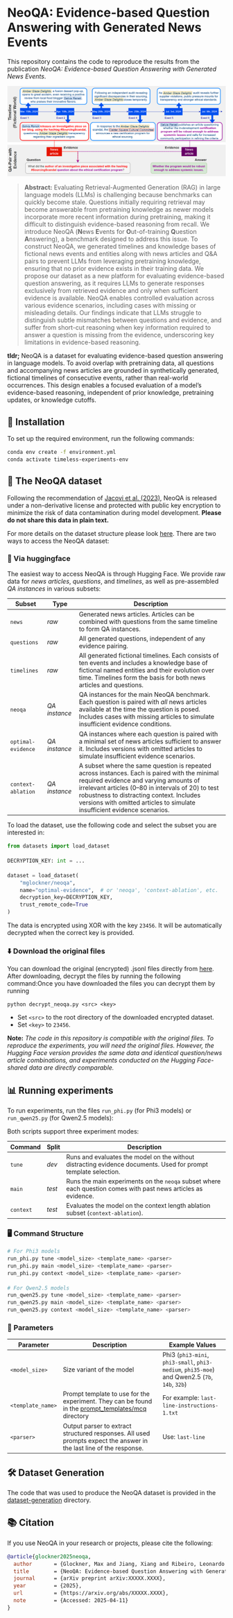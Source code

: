 # NeoQA: Evidence-based Question Answering with Generated News Events

This repository contains the code to reproduce the results from the publication *NeoQA: Evidence-based Question Answering with Generated News Events*.

![NeoQA Overview](./img/neoqa.png)


> **Abstract:** Evaluating Retrieval-Augmented Generation (RAG) in large language models (LLMs) is challenging because benchmarks can quickly become stale. Questions initially requiring retrieval may become answerable from pretraining knowledge as newer models incorporate more recent information during pretraining, making it difficult to distinguish evidence-based reasoning from recall. We introduce NeoQA (**N**ews **E**vents for **O**ut-of-training **Q**uestion **A**nswering), a benchmark designed to address this issue. To construct NeoQA, we generated timelines and knowledge bases of fictional news events and entities along with news articles and Q&A pairs to prevent LLMs from leveraging pretraining knowledge, ensuring that no prior evidence exists in their training data. We propose our dataset as a new platform for evaluating evidence-based question answering, as it requires LLMs to generate responses exclusively from retrieved evidence and only when sufficient evidence is available. NeoQA enables controlled evaluation across various evidence scenarios, including cases with missing or misleading details. Our findings indicate that LLMs struggle to distinguish subtle mismatches between questions and evidence, and suffer from short-cut reasoning when key information required to answer a question is missing from the evidence, underscoring key limitations in evidence-based reasoning.


**tldr;**  NeoQA is a dataset for evaluating evidence-based question answering in language models. To avoid overlap with pretraining data, all questions and accompanying news articles are grounded in synthetically generated, fictional timelines of consecutive events, rather than real-world occurrences. 
This design enables a focused evaluation of a model’s evidence-based reasoning, independent of prior knowledge, pretraining updates, or knowledge cutoffs.


## 🔨 Installation
To set up the required environment, run the following commands:

```bash
conda env create -f environment.yml
conda activate timeless-experiments-env
```

## 📰 The NeoQA dataset
Following the recommendation of [Jacovi et al. (2023)](https://aclanthology.org/2023.emnlp-main.308/), NeoQA is released under a non-derivative license and protected with public key encryption to minimize the risk of data contamination during model development.
**Please do not share this data in plain text.**

For more details on the dataset structure please look [here](./dataset).
There are two ways to access the NeoQA dataset:

### 🤗 Via huggingface
The easiest way to access NeoQA is through Hugging Face. We provide raw data for *news articles*, *questions*, and *timelines*, as well as pre-assembled *QA instances* in various subsets:                                            

| Subset             | Type          | Description                                                                                                                                                                                                                                                                      |
|--------------------|---------------|----------------------------------------------------------------------------------------------------------------------------------------------------------------------------------------------------------------------------------------------------------------------------------|
| `news`             | *raw*         | Generated news articles. Articles can be combined with questions from the same timeline to form QA instances.                                                                                                                                                                   |
| `questions`        | *raw*         | All generated questions, independent of any evidence pairing.                                                                                                                                                                                                                    |
| `timelines`        | *raw*         | All generated fictional timelines. Each consists of ten events and includes a knowledge base of fictional named entities and their evolution over time. Timelines form the basis for both news articles and questions.                                                        |
| `neoqa`            | *QA instance* | QA instances for the main NeoQA benchmark. Each question is paired with *all* news articles available at the time the question is posed. Includes cases with missing articles to simulate insufficient evidence conditions.                                                   |
| `optimal-evidence` | *QA instance* | QA instances where each question is paired with a minimal set of news articles sufficient to answer it. Includes versions with omitted articles to simulate insufficient evidence scenarios.                                                                                   |
| `context-ablation` | *QA instance* | A subset where the same question is repeated across instances. Each is paired with the minimal required evidence and varying amounts of irrelevant articles (0–80 in intervals of 20) to test robustness to distracting context. Includes versions with omitted articles to simulate insufficient evidence scenarios.                                                  |



To load the dataset, use the following code and select the subset you are interested in:

````python
from datasets import load_dataset

DECRYPTION_KEY: int = ...

dataset = load_dataset(
    "mglockner/neoqa",
    name="optimal-evidence",  # or 'neoqa', 'context-ablation', etc.
    decryption_key=DECRYPTION_KEY,
    trust_remote_code=True
)
````
The data is encrypted using XOR with the key ``23456``. It will be automatically decrypted when the correct key is provided.

### ⬇️ Download the original files
You can download the original (encrypted) .jsonl files directly from [here](https://drive.google.com/drive/folders/1et73Ue83WIfH1Yv7Gdn43QQN7Hdm8xNl?usp=sharing). After downloading, decrypt the files by running the following command:Once you have downloaded the files you can decrypt them by running 
````shell
python decrypt_neoqa.py <src> <key>
````
* Set ``<src>`` to the root directory of the downloaded encrypted dataset.
* Set ``<key>`` to ``23456``.

**Note:** *The code in this repository is compatible with the original files. To reproduce the experiments, you will need the original files. However, the Hugging Face version provides the same data and identical question/news article combinations, and experiments conducted on the Hugging Face-shared data are directly comparable.*

## 📊 Running experiments
To run experiments, run the files ``run_phi.py`` (for Phi3 models) or ``run_qwen25.py`` (for Qwen2.5 models):

Both scripts support three experiment modes:

| Command | Split | Description                                                                                                     |                                                  
|---------|--------|-----------------------------------------------------------------------------------------------------------------|
| `tune` | *dev* | Runs and evaluates the model on the without distracting evidence documents. Used for prompt template selection. |
| `main` | *test* | Runs the main experiments  on the `neoqa` subset where each question comes with past news articles as evidence. |
| `context` | *test* | Evaluates the model on the context length ablation subset (`context-ablation`).                                 |

### 🖥️ Command Structure

```bash
# For Phi3 models
run_phi.py tune <model_size> <template_name> <parser>
run_phi.py main <model_size> <template_name> <parser>
run_phi.py context <model_size> <template_name> <parser>

# For Qwen2.5 models
run_qwen25.py tune <model_size> <template_name> <parser>
run_qwen25.py main <model_size> <template_name> <parser>
run_qwen25.py context <model_size> <template_name> <parser>
```

### 🔧 Parameters
| Parameter | Description                                                                                                                  | Example Values                                                                                |
|-----------|------------------------------------------------------------------------------------------------------------------------------|-----------------------------------------------------------------------------------------------|
| `<model_size>` | Size variant of the model                                                                                                    | Phi3 (`phi3-mini`, `phi3-small`, `phi3-medium`, `phi35-moe`) and Qwen2.5 (`7b`, `14b`, `32b`) |
| `<template_name>` | Prompt template to use for the experiment. They can be found in the [prompt_templates/mcq](./prompt_templates/mcq) directory | For example: `last-line-instructions-1.txt`                                                   |
| `<parser>` | Output parser to extract structured responses. All used prompts expect the answer in the last line of the response.          | Use: ``last-line``                                                                            |


## 🛠️ Dataset Generation
The code that was used to produce the NeoQA dataset is provided in the [dataset-generation](./dataset-generation) directory.

## 📚 Citation

If you use NeoQA in your research or projects, please cite the following:
````bibtex
@article{glockner2025neoqa,
  author       = {Glockner, Max and Jiang, Xiang and Ribeiro, Leonardo F.R. and Gurevych, Iryna and Dreyer, Markus},
  title        = {NeoQA: Evidence-based Question Answering with Generated News Events},
  journal      = {arXiv preprint arXiv:XXXXX.XXXX},
  year         = {2025},
  url          = {https://arxiv.org/abs/XXXXX.XXXX},
  note         = {Accessed: 2025-04-11}
}
````




